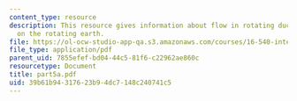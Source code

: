 ```yaml
---
content_type: resource
description: This resource gives information about flow in rotating ducts and flow
  on the rotating earth.
file: https://ol-ocw-studio-app-qa.s3.amazonaws.com/courses/16-540-internal-flows-in-turbomachines-spring-2006/39b61b94317623b94dc7148c240741c5_part5a.pdf
file_type: application/pdf
parent_uid: 7855efef-bd04-44c5-81f6-c22962ae860c
resourcetype: Document
title: part5a.pdf
uid: 39b61b94-3176-23b9-4dc7-148c240741c5
---
```

